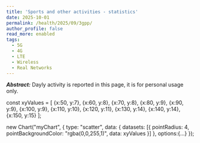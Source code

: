 ```yaml
---
title: 'Sports and other activities - statistics'
date: 2025-10-01
permalink: /health/2025/09/3gpp/
author_profile: false
read_more: enabled
tags:
  - 5G
  - 4G
  - LTE
  - Wireless
  - Real Networks
---
```


***Abstract:*** Dayly activity is reported in this page, it is for personal usage only.
<html>
<script
src="https://cdnjs.cloudflare.com/ajax/libs/Chart.js/2.9.4/Chart.js">
</script>

<canvas id="myChart" style="width:100%;max-width:700px"></canvas>

const xyValues = [
  {x:50, y:7},
  {x:60, y:8},
  {x:70, y:8},
  {x:80, y:9},
  {x:90, y:9},
  {x:100, y:9},
  {x:110, y:10},
  {x:120, y:11},
  {x:130, y:14},
  {x:140, y:14},
  {x:150, y:15}
];

new Chart("myChart", {
  type: "scatter",
  data: {
    datasets: [{
      pointRadius: 4,
      pointBackgroundColor: "rgba(0,0,255,1)",
      data: xyValues
    }]
  },
  options:{...}
});

</html>

